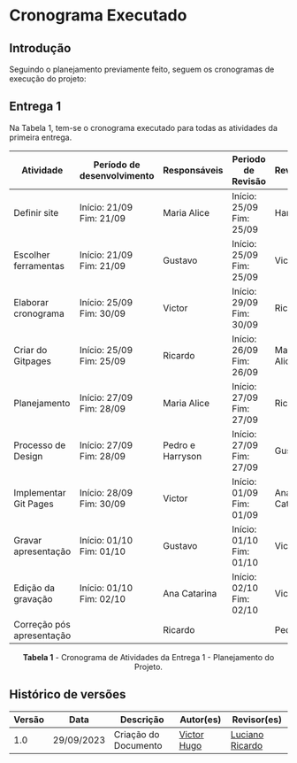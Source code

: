 # Cronograma Executado



## Introdução

<p>Seguindo o planejamento previamente feito, seguem os cronogramas de execução do projeto:</p>



## Entrega 1

<p>Na Tabela 1, tem-se o cronograma executado para todas as atividades da primeira entrega.</p>

<center>

| Atividade                 | Período de desenvolvimento   | Responsáveis     | Periodo de Revisão           | Revisores    |
| ------------------------- | ---------------------------- | ---------------- | ---------------------------- | ------------ |
| Definir site              | Início: 21/09 <br>Fim: 21/09 | Maria Alice      | Início: 25/09 <br>Fim: 25/09 | Harryson     |
| Escolher ferramentas      | Início: 21/09 <br>Fim: 21/09 | Gustavo          | Início: 25/09 <br>Fim: 25/09 | Victor       |
| Elaborar cronograma       | Início: 25/09 <br>Fim: 30/09 | Victor           | Início: 29/09 <br>Fim: 30/09 | Ricardo      |
| Criar do Gitpages         | Início: 25/09 <br>Fim: 25/09 | Ricardo          | Início: 26/09 <br>Fim: 26/09 | Maria Alice  |
| Planejamento              | Início: 27/09 <br>Fim: 28/09 | Maria Alice      | Início: 27/09 <br>Fim: 27/09 | Ricardo      |
| Processo de Design        | Início: 27/09 <br>Fim: 28/09 | Pedro e Harryson | Início: 27/09 <br>Fim: 27/09 | Gustavo      |
| Implementar Git Pages     | Início: 28/09 <br>Fim: 30/09 | Victor           | Início: 01/09 <br>Fim: 01/09 | Ana Catarina |
| Gravar apresentação       | Início: 01/10 <br>Fim: 01/10 | Gustavo          | Início: 01/10 <br>Fim: 01/10 | Victor       |
| Edição da gravação        | Início: 01/10 <br>Fim: 02/10 | Ana Catarina     | Início: 02/10 <br>Fim: 02/10 | Victor       |
| Correção pós apresentação |                              | Ricardo          |                              | Pedro        |

**Tabela 1** - Cronograma de Atividades da Entrega 1 - Planejamento do Projeto.

</center>



## Histórico de versões

| Versão |    Data    | Descrição            | Autor(es)                                      | Revisor(es)                                     |
| ------ | :--------: | -------------------- | ---------------------------------------------- | ----------------------------------------------- |
| 1.0    | 29/09/2023 | Criação do Documento | [Victor Hugo](https://github.com/ViictorHugoo) | [Luciano Ricardo](https://github.com/l-ricardo) |
